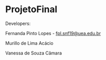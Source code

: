 # ProjetoFinal

Developers:
 
 
 Fernanda Pinto Lopes - fpl.snf19@uea.edu.br
 
 Murillo de Lima Acácio
 
 
 Vanessa de Souza Câmara
